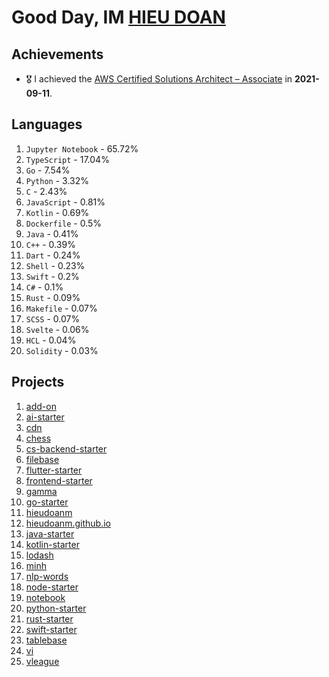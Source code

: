 # Good Day, IM [HIEU DOAN](https://hieudoanm.github.io)

## Achievements

- 🎖️ I achieved the [AWS Certified Solutions Architect – Associate](https://www.credly.com/badges/a427ccdc-fc44-4874-a422-21d772e0e4b3?source=linked_in_profile) in **2021-09-11**.

## Languages

1. `Jupyter Notebook` - 65.72%
2. `TypeScript` - 17.04%
3. `Go` - 7.54%
4. `Python` - 3.32%
5. `C` - 2.43%
6. `JavaScript` - 0.81%
7. `Kotlin` - 0.69%
8. `Dockerfile` - 0.5%
9. `Java` - 0.41%
10. `C++` - 0.39%
11. `Dart` - 0.24%
12. `Shell` - 0.23%
13. `Swift` - 0.2%
14. `C#` - 0.1%
15. `Rust` - 0.09%
16. `Makefile` - 0.07%
17. `SCSS` - 0.07%
18. `Svelte` - 0.06%
19. `HCL` - 0.04%
20. `Solidity` - 0.03%

## Projects

1. [add-on](https://github.com/hieudoanm/add-on)
2. [ai-starter](https://github.com/hieudoanm/ai-starter)
3. [cdn](https://github.com/hieudoanm/cdn)
4. [chess](https://github.com/hieudoanm/chess)
5. [cs-backend-starter](https://github.com/hieudoanm/cs-backend-starter)
6. [filebase](https://github.com/hieudoanm/filebase)
7. [flutter-starter](https://github.com/hieudoanm/flutter-starter)
8. [frontend-starter](https://github.com/hieudoanm/frontend-starter)
9. [gamma](https://github.com/hieudoanm/gamma)
10. [go-starter](https://github.com/hieudoanm/go-starter)
11. [hieudoanm](https://github.com/hieudoanm/hieudoanm)
12. [hieudoanm.github.io](https://github.com/hieudoanm/hieudoanm.github.io)
13. [java-starter](https://github.com/hieudoanm/java-starter)
14. [kotlin-starter](https://github.com/hieudoanm/kotlin-starter)
15. [lodash](https://github.com/hieudoanm/lodash)
16. [minh](https://github.com/hieudoanm/minh)
17. [nlp-words](https://github.com/hieudoanm/nlp-words)
18. [node-starter](https://github.com/hieudoanm/node-starter)
19. [notebook](https://github.com/hieudoanm/notebook)
20. [python-starter](https://github.com/hieudoanm/python-starter)
21. [rust-starter](https://github.com/hieudoanm/rust-starter)
22. [swift-starter](https://github.com/hieudoanm/swift-starter)
23. [tablebase](https://github.com/hieudoanm/tablebase)
24. [vi](https://github.com/hieudoanm/vi)
25. [vleague](https://github.com/hieudoanm/vleague)
